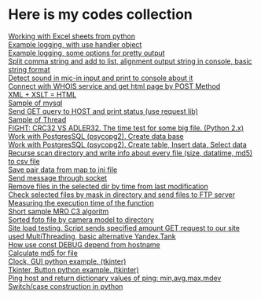 # Here is my codes collection

<a href="https://github.com/avedensky/SamplesOffPython/blob/master/excel/xls_write.py">Working with Excel sheets from python</a><br>
<a href="https://github.com/avedensky/SamplesOffPython/blob/master/logging/log.py">Example logging, with use handler object</a><br>
<a href="https://github.com/avedensky/SamplesOffPython/blob/master/logging/log2Console.py">Example logging, some options for pretty output</a><br>
<a href="https://github.com/avedensky/SamplesOffPython/blob/master/strings/parse_str.py">Split comma string and add to list, alignment output string in console, basic string format</a><br>
<a href="https://github.com/avedensky/SamplesOffPython/blob/master/sound-mic-dectect/detectsound.py">Detect sound in mic-in input and print to console about it</a><br>
<a href="https://github.com/avedensky/SamplesOffPython/blob/master/urllib/urlibpost.py">Connect with WHOIS service and get html page by POST Method</a><br>
<a href="https://github.com/avedensky/SamplesOffPython/blob/master/xml-xslt-html/generatorHTML.py">XML + XSLT = HTML</a><br>
<a href="https://github.com/avedensky/SamplesOffPython/blob/master/mysql/mysql.py">Sample of mysql</a><br>
<a href="https://github.com/avedensky/SamplesOffPython/blob/master/request/checkhostbyget.py">Send GET query to HOST and print status (use request lib)</a><br>
<a href="https://github.com/avedensky/SamplesOffPython/blob/master/thread/threads.py">Sample of Thread</a><br>
<a href="https://github.com/avedensky/SamplesOffPython/blob/master/crc/crc.py">FIGHT: CRC32 VS ADLER32. The time test for some big file. (Python 2.x)</a><br>
<a href="https://github.com/avedensky/SamplesOffPython/blob/master/postgresql/createbd.py">Work with PostgresSQL (psycopg2). Create data base</a><br>
<a href="https://github.com/avedensky/SamplesOffPython/blob/master/postgresql/createtbl_insert_select.py">Work with PostgresSQL (psycopg2). Create table, Insert data, Select data</a><br>
<a href="https://github.com/avedensky/SamplesOffPython/blob/master/dir2csv/dir2csv.py">Recurse scan directory and write info about every file (size, datatime, md5) to csv file</a><br>
<a href="https://github.com/avedensky/SamplesOffPython/blob/master/voc2ini/voc2ini.py">Save pair data from map to ini file</a><br>
<a href="https://github.com/avedensky/SamplesOffPython/blob/master/send2socket/send2socket.py">Send message through socket</a><br>
<a href="https://github.com/avedensky/SamplesOffPython/blob/master/files_remove/remove_files_by_time.py">Remove files in the selected dir by time from last modification</a><br>
<a href="https://github.com/avedensky/SamplesOffPython/blob/master/ftp/ftp.py">Check selected files by mask in directory and send files to FTP server</a><br>
<a href="https://github.com/avedensky/SamplesOffPython/blob/master/execution_time/execution_time.py">Measuring the execution time of the function</a><br>
<a href="https://github.com/avedensky/SamplesOffPython/blob/master/mro_c3/mro.py">Short sample MRO C3 algoritm</a><br>
<a href="https://github.com/avedensky/SamplesOffPython/blob/master/sort_foto/foto_sort_to_dir.py">Sorted foto file by camera model to directory</a><br>
<a href="https://github.com/avedensky/SamplesOffPython/blob/master/sait_load_testing/stress.py">Site load testing. Script sends specified amount GET request to our site used MultiThreading, basic alternative Yandex.Tank</a><br>
<a href="https://github.com/avedensky/SamplesOffPython/blob/master/hostname/get_hostname.py">How use const DEBUG depend from hostname</a><br>
<a href="https://github.com/avedensky/SamplesOffPython/blob/master/md5/md5filesum.py">Calculate md5 for file</a><br>
<a href="https://github.com/avedensky/SamplesOffPython/blob/master/tkinter/clock.py">Clock, GUI python example. (tkinter)</a><br>
<a href="https://github.com/avedensky/SamplesOffPython/blob/master/tkinter/button.py">Tkinter, Button python example. (tkinter)</a><br>
<a href="https://github.com/avedensky/SamplesOffPython/blob/master/ping/ping_values.py">Ping host and return dictionary values of ping: min,avg,max,mdev</a><br>
<a href="https://github.com/avedensky/SamplesOffPython/blob/master/switch/switch_case.py">Switch/case construction in python</a><br>
